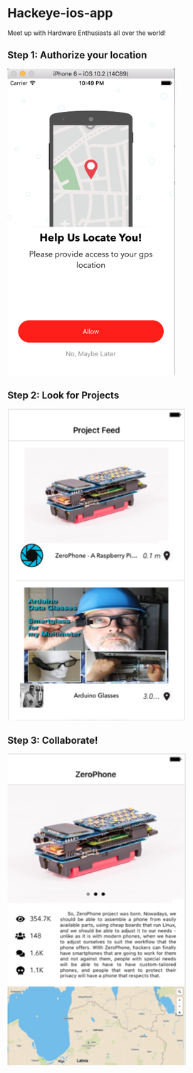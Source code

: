 # Hackeye-ios-app

Meet up with Hardware Enthusiasts all over the world!

## Step 1: Authorize your location
![alt](https://github.com/hwanggit/Hackeye-ios-app/blob/master/images/UIViews/LocationView.png)

## Step 2: Look for Projects
<img style="float: center" height = "700" width = "400" src="https://github.com/hwanggit/Hackeye-ios-app/blob/master/images/UIViews/ProjectFeed.png">

## Step 3: Collaborate!
<img style="float: center" height = "700" width = "400" src="https://github.com/hwanggit/Hackeye-ios-app/blob/master/images/UIViews/DetailedView.png">
